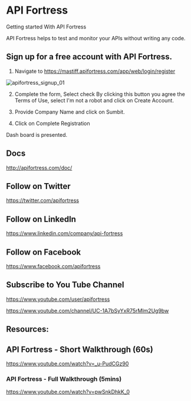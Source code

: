 # API Fortress
Getting started With API Fortress

API Fortress helps to test and monitor your APIs without writing any code.

## Sign up for a free account with API Fortress.

1. Navigate to https://mastiff.apifortress.com/app/web/login/register


![apifortress_signup_01](https://user-images.githubusercontent.com/10678180/34834142-d8515364-f6b6-11e7-8f5f-9e157d438349.png)

2. Complete the form, Select check By clicking this button you agree the Terms of Use, select I'm not a robot and click on Create Account.

3. Provide Company Name and click on Sumbit.
4. Click on Complete Registration

Dash board is presented.



## Docs

http://apifortress.com/doc/

## Follow on Twitter

https://twitter.com/apifortress

## Follow on LinkedIn

https://www.linkedin.com/company/api-fortress

## Follow on Facebook

https://www.facebook.com/apifortress

## Subscribe to You Tube Channel

https://www.youtube.com/user/apifortress

https://www.youtube.com/channel/UC-1A7bSyYxR75rMlm2Ug9bw


## Resources:

## API Fortress - Short Walkthrough (60s)

https://www.youtube.com/watch?v=_u-PudCGz90


### API Fortress - Full Walkthrough (5mins)

https://www.youtube.com/watch?v=pwSnkDhkK_0
















